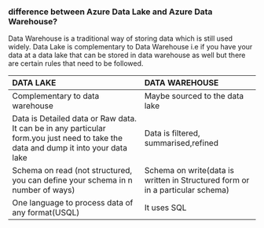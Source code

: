### difference between Azure Data Lake and Azure Data Warehouse? 
Data Warehouse is a traditional way of storing data which is still used widely. Data Lake is complementary to Data Warehouse i.e if you have your data at a data lake that can be stored in data warehouse as well but there are certain rules that need to be followed. 

DATA LAKE|DATA WAREHOUSE 
:--|:--
Complementary to data warehouse |Maybe sourced to the data lake 
Data is Detailed data or Raw data. It can be in any particular form.you just need to take the data and dump it into your data lake |Data is filtered, summarised,refined 
Schema on read (not structured, you can define your schema in n number of ways) | Schema on write(data is written in Structured form or in a particular schema) 
One language to process data of any format(USQL) | It uses SQL